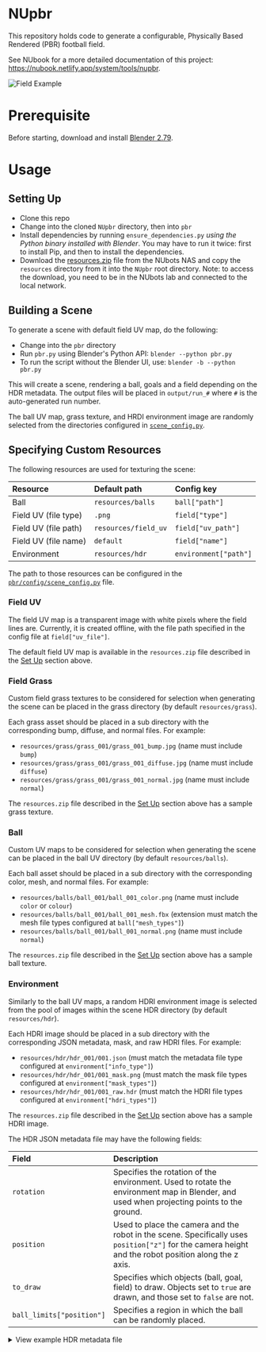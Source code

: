# NUpbr

This repository holds code to generate a configurable, Physically Based Rendered (PBR) football field.

See NUbook for a more detailed documentation of this project: <https://nubook.netlify.app/system/tools/nupbr>.

![Field Example](./docs/outputs/goals_example.gif)

# Prerequisite

Before starting, download and install [Blender 2.79](https://www.blender.org/download/previous-versions/).

# Usage

## Setting Up

- Clone this repo
- Change into the cloned `NUpbr` directory, then into `pbr`
- Install dependencies by running `ensure_dependencies.py` _using the Python binary installed with Blender_. You may have to run it twice: first to install Pip, and then to install the dependencies.
- Download the [resources.zip](http://10.1.0.223:8080/share.cgi?ssid=05GE7Tx) file from the NUbots NAS and copy the `resources` directory from it into the `NUpbr` root directory. Note: to access the download, you need to be in the NUbots lab and connected to the local network.

## Building a Scene

To generate a scene with default field UV map, do the following:

- Change into the `pbr` directory
- Run `pbr.py` using Blender's Python API: `blender --python pbr.py`
- To run the script without the Blender UI, use: `blender -b --python pbr.py`

This will create a scene, rendering a ball, goals and a field depending on the HDR metadata. The output files will be placed in `output/run_#` where `#` is the auto-generated run number.

The ball UV map, grass texture, and HRDI environment image are randomly selected from the directories configured in [`scene_config.py`](./pbr/config/scene_config.py).

## Specifying Custom Resources

The following resources are used for texturing the scene:

| Resource             | Default path         | Config key            |
| :------------------- | :------------------- | :-------------------- |
| Ball                 | `resources/balls`    | `ball["path"]`        |
| Field UV (file type) | `.png`               | `field["type"]`       |
| Field UV (file path) | `resources/field_uv` | `field["uv_path"]`    |
| Field UV (file name) | `default`            | `field["name"]`       |
| Environment          | `resources/hdr`      | `environment["path"]` |

The path to those resources can be configured in the [`pbr/config/scene_config.py`](./pbr/config/scene_config.py) file.

### Field UV

The field UV map is a transparent image with white pixels where the field lines are. Currently, it is created offline, with the file path specified in the config file at `field["uv_file"]`.

The default field UV map is available in the `resources.zip` file described in the [Set Up](#set-up) section above.

### Field Grass

Custom field grass textures to be considered for selection when generating the scene can be placed in the grass directory (by default `resources/grass`).

Each grass asset should be placed in a sub directory with the corresponding bump, diffuse, and normal files. For example:

- `resources/grass/grass_001/grass_001_bump.jpg` (name must include `bump`)
- `resources/grass/grass_001/grass_001_diffuse.jpg` (name must include `diffuse`)
- `resources/grass/grass_001/grass_001_normal.jpg` (name must include `normal`)

The `resources.zip` file described in the [Set Up](#set-up) section above has a sample grass texture.

### Ball

Custom UV maps to be considered for selection when generating the scene can be placed in the ball UV directory (by default `resources/balls`).

Each ball asset should be placed in a sub directory with the corresponding color, mesh, and normal files. For example:

- `resources/balls/ball_001/ball_001_color.png` (name must include `color` or `colour`)
- `resources/balls/ball_001/ball_001_mesh.fbx` (extension must match the mesh file types configured at `ball["mesh_types"]`)
- `resources/balls/ball_001/ball_001_normal.png` (name must include `normal`)

The `resources.zip` file described in the [Set Up](#set-up) section above has a sample ball texture.

### Environment

Similarly to the ball UV maps, a random HDRI environment image is selected from the pool of images within the scene HDR directory (by default `resources/hdr`).

Each HDRI image should be placed in a sub directory with the corresponding JSON metadata, mask, and raw HDRI files. For example:

- `resources/hdr/hdr_001/001.json` (must match the metadata file type configured at `environment["info_type"]`)
- `resources/hdr/hdr_001/001_mask.png` (must match the mask file types configured at `environment["mask_types"]`)
- `resources/hdr/hdr_001/001_raw.hdr` (must match the HDRI file types configured at `environment["hdri_types"]`)

The `resources.zip` file described in the [Set Up](#set-up) section above has a sample HDRI image.

The HDR JSON metadata file may have the following fields:

| Field                     | Description                                                                                                                                           |
| :------------------------ | :---------------------------------------------------------------------------------------------------------------------------------------------------- |
| `rotation`                | Specifies the rotation of the environment. Used to rotate the environment map in Blender, and used when projecting points to the ground.              |
| `position`                | Used to place the camera and the robot in the scene. Specifically uses `position["z"]` for the camera height and the robot position along the z axis. |
| `to_draw`                 | Specifies which objects (ball, goal, field) to draw. Objects set to `true` are drawn, and those set to `false` are not.                               |
| `ball_limits["position"]` | Specifies a region in which the ball can be randomly placed.                                                                                          |

<details>
<summary>View example HDR metadata file</summary>

```json
{
  "rotation": {
    "roll": 1.86842,
    "pitch": 0.557895,
    "yaw": 4.5
  },
  "position": {
    "x": 0,
    "y": 0,
    "z": 1.2
  },
  "to_draw": {
    "ball": true,
    "goal": false,
    "field": false
  },
  "ball_limits": {
    "position": {
      "x": [-4.6, 4.46],
      "y": [-2.76, 3.45],
      "z": [0.095, 0.1]
    }
  }
}
```

</details>
